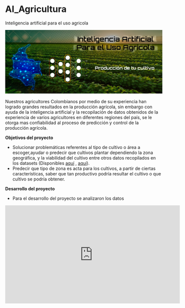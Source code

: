 # AI_Agricultura
Inteligencia artificial para el uso agricola

<img src='/images/BannerAI.png' width='1000px'>

Nuestros agricultores Colombianos por medio de su experiencia han logrado grandes resultados en la producción agrícola, sin embargo con ayuda de la inteligencia artificial y la recopilación de datos obtenidos de la experiencia de varios agricultores en diferentes regiones del país, se le otorga mas confiabilidad al proceso de predicción  y control de la producción agrícola.

**Objetivos del proyecto**

- Solucionar problemáticas referentes al tipo de cultivo o área a escoger,ayudar o predecir que cultivos plantar dependiendo la zona geográfica, y la viabilidad del cultivo entre otros datos recopilados en los datasets (Disponibles [aquí](https://www.datos.gov.co/) , [aquí](https://www.datos.gov.co/Agricultura-y-Desarrollo-Rural/Cadena-Productiva-Ma-z-Area-Producci-n-Y-Rendimien/d968-yfb5)).
- Predecir que tipo de zona es acta para los cultivos, a partir de ciertas características, saber que tan productivo podría resultar el cultivo o que cultivo se podría obtener.

**Desarrollo del proyecto**

- Para el desarrollo del proyecto se analizaron los datos 
<iframe width="560" height="315" src="https://www.youtube.com/embed/rraRTj8XcPE" frameborder="0" allow="accelerometer; autoplay; encrypted-media; gyroscope; picture-in-picture" allowfullscreen></iframe>
